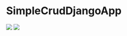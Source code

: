 # SimpleCrudDjangoApp



![](https://pbs.twimg.com/media/Fgfyh_xaUAAiZIx?format=png&name=360x360)
![](https://pbs.twimg.com/media/Fga0nbTWQAckMDN?format=png&name=360x360)



